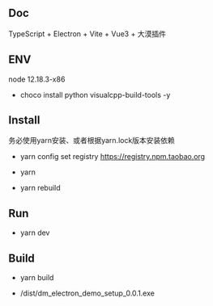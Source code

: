 ## Doc

TypeScript + Electron + Vite + Vue3 + 大漠插件

## ENV

node 12.18.3-x86

- choco install python visualcpp-build-tools -y

## Install

务必使用yarn安装、或者根据yarn.lock版本安装依赖

- yarn config set registry https://registry.npm.taobao.org

- yarn

- yarn rebuild

## Run

- yarn dev

## Build

- yarn build

- /dist/dm_electron_demo_setup_0.0.1.exe

